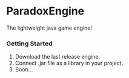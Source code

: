 # ParadoxEngine
 The lightweight java game engine!

### Getting Started

1. Download the last release engine.
2. Connect .jar file as a library in your project.
3. Soon...
